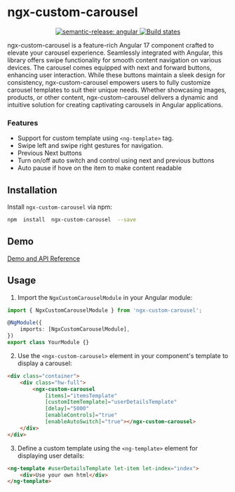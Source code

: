 # ngx-custom-carousel
<p align="center">
  <a href="#badge">
    <img alt="semantic-release: angular" src="https://img.shields.io/badge/semantic--release-angular-e10079?logo=semantic-release">
  </a>
  <a href="https://github.com/devendramilmile121/ngx-custom-carousel/actions?query=workflow%3Aangular+branch%3Amaster">
    <img alt="Build states" src="https://github.com/devendramilmile121/ngx-custom-carousel/actions/workflows/publish.yml/badge.svg">
  </a>
</p>
ngx-custom-carousel is a feature-rich Angular 17 component crafted to elevate your carousel experience. Seamlessly integrated with Angular, this library offers swipe functionality for smooth content navigation on various devices. The carousel comes equipped with next and forward buttons, enhancing user interaction. While these buttons maintain a sleek design for consistency, ngx-custom-carousel empowers users to fully customize carousel templates to suit their unique needs. Whether showcasing images, products, or other content, ngx-custom-carousel delivers a dynamic and intuitive solution for creating captivating carousels in Angular applications.

### Features

-   Support for custom template using `<ng-template>` tag.
-   Swipe left and swipe right gestures for navigation.
-   Previous Next buttons
-   Turn on/off auto switch and control using next and previous buttons
-   Auto pause if hove on the item to make content readable

## Installation

Install `ngx-custom-carousel` via npm:

```bash
npm  install  ngx-custom-carousel  --save
```

## Demo

[Demo and API Reference](https://devendramilmile121.github.io/ngx-custom-carousel/)

## Usage

1. Import the `NgxCustomCarouselModule` in your Angular module:

```typescript
import { NgxCustomCarouselModule } from 'ngx-custom-carousel';

@NgModule({
    imports: [NgxCustomCarouselModule],
})
export class YourModule {}
```

2. Use the `<ngx-custom-carousel>` element in your component's template to display a carousel:

```html
<div class="container">
    <div class="hw-full">
        <ngx-custom-carousel
            [items]="itemsTemplate"
            [customItemTemplate]="userDetailsTemplate"
            [delay]="5000"
            [enableControls]="true"
            [enableAutoSwitch]="true"></ngx-custom-carousel>
    </div>
</div>
```

3. Define a custom template using the `<ng-template>` element for displaying user details:

```html
<ng-template #userDetailsTemplate let-item let-index="index">
    <div>Use your own html</div>
</ng-template>
```
